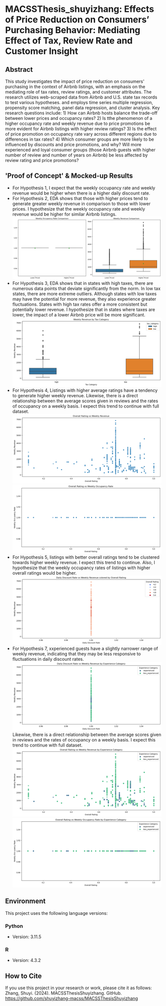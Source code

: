 # MACSSThesis_shuyizhang: Effects of Price Reduction on Consumers’ Purchasing Behavior: Mediating Effect of Tax, Review Rate and Customer Insight


## Abstract
This study investigates the impact of price reduction on consumers' purchasing in the context of Airbnb listings, with an emphasis on the mediating role of tax rates, review ratings, and customer attributes. The research utilizes web-scraped data from Airbnb and U.S. state tax records to test various hypotheses. and employs time series multiple regression, propensity score matching, panel data regression, and cluster analysis. Key research questions include: 1) How can Airbnb hosts balance the trade-off between lower prices and occupancy rates? 2) Is tthe phenomenon of a higher occupancy rate and weekly revenue due to price promotions be more evident for Airbnb listings with higher review ratings? 3) Is the effect of price promotion on occupancy rate vary across different regions due to differences in tax rates? 4) Which consumer groups are more likely to be influenced by discounts and price promotions, and why? Will more experienced and loyal consumer groups (those Airbnb guests with higher number of review and number of years on Airbnb) be less affected by review rating and price promotions?


## 'Proof of Concept' & Mocked-up Results
- For Hypothesis 1, I expect that the weekly occupancy rate and weekly revenue would be higher when there is a higher daily discount rate.
- For Hypothesis 2, EDA shows that those with higher prices tend to generate greater weekly revenue in comparison to those with lower prices. I hypothesize that the weekly occupancy rate and weekly revenue would be higher for similar Airbnb listings.
  ![Alt text](EDA/Hypothesis2.png)
- For Hypothesis 3, EDA shows that in states with high taxes, there are numerous data points that deviate significantly from the norm. In low tax states, there are more extreme outliers. Although states with low taxes may have the potential for more revenue, they also experience greater fluctuations. States with high tax rates offer a more consistent but potentially lower revenue. I hypothesize that in states where taxes are lower, the impact of a lower Airbnb price will be more significant.
  ![Alt text](EDA/Hypothesis3-2.png)
- For Hypothesis 4, Listings with higher average ratings have a tendency to generate higher weekly revenue. Likewise, there is a direct relationship between the average scores given in reviews and the rates of occupancy on a weekly basis. I expect this trend to continue with full dataset.
  ![Alt text](EDA/Hypothesis4-1.png)
  ![Alt text](EDA/Hypothesis4-2.png)
- For Hypothesis 5, listings with better overall ratings tend to be clustered towards higher weekly revenue. I expect this trend to continue. Also, I hypothesize that the weekly occupancy rates of listings with higher overall ratings would be higher.
  ![Alt text](EDA/Hypothesis5-1.png)
- For Hypothesis 7, xxperienced guests have a slightly narrower range of weekly revenue, indicating that they may be less responsive to fluctuations in daily discount rates.
  ![Alt text](EDA/Hypothesis7-1.png)
Likewise, there is a direct relationship between the average scores given in reviews and the rates of occupancy on a weekly basis. I expect this trend to continue with full dataset.
![Alt text](EDA/Hypothesis7-3.png)
![Alt text](EDA/Hypothesis7-4.png)

## Environment
This project uses the following language versions:
### Python
- Version: 3.11.5
### R
- Version: 4.3.2


## How to Cite
If you use this project in your research or work, please cite it as follows:
Zhang, Shuyi. (2024). MACSSThesisShuyizhang. GitHub. https://github.com/shuyizhang-macss/MACSSThesisShuyizhang
